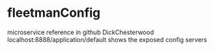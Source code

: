 # fleetmanConfig
microservice reference in github DickChesterwood
localhost:8888/application/default shows the exposed config servers
